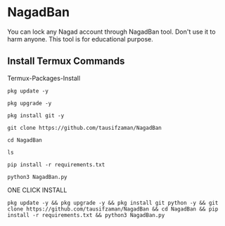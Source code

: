 # NagadBan
You can lock any Nagad account through NagadBan tool. Don't use it to harm anyone. This tool is for educational purpose. 

## Install Termux Commands

Termux-Packages-Install

```
pkg update -y
```
```
pkg upgrade -y
```
```
pkg install git -y
```

```
git clone https://github.com/tausifzaman/NagadBan
```
```
cd NagadBan
```
```
ls
```
```
pip install -r requirements.txt 
```

```
python3 NagadBan.py
```

ONE CLICK INSTALL
```
pkg update -y && pkg upgrade -y && pkg install git python -y && git clone https://github.com/tausifzaman/NagadBan && cd NagadBan && pip install -r requirements.txt && python3 NagadBan.py
```
